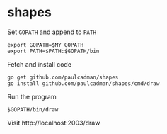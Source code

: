 # shapes

Set `GOPATH` and append to `PATH`

```
export GOPATH=$MY_GOPATH
export PATH=$PATH:$GOPATH/bin
```

Fetch and install code

```
go get github.com/paulcadman/shapes
go install github.com/paulcadman/shapes/cmd/draw
```

Run the program

`$GOPATH/bin/draw`

Visit http://localhost:2003/draw
